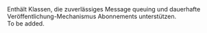 <Namespace Name="Microsoft.ServiceBus.Messaging">
  <Docs>
    <summary>Enthält Klassen, die zuverlässiges Message queuing und dauerhafte Veröffentlichung-Mechanismus Abonnements unterstützen.</summary> 
    <remarks>To be added.</remarks>
  </Docs>
</Namespace>
